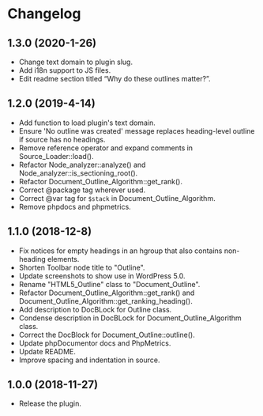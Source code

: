 # Changelog

## 1.3.0 (2020-1-26)
- Change text domain to plugin slug.
- Add i18n support to JS files.
- Edit readme section titled “Why do these outlines matter?”.

## 1.2.0 (2019-4-14)
- Add function to load plugin's text domain.
- Ensure 'No outline was created' message replaces heading-level outline if source has no headings.
- Remove reference operator and expand comments in Source_Loader::load().
- Refactor Node_analyzer::analyze() and Node_analyzer::is_sectioning_root().
- Refactor Document_Outline_Algorithm::get_rank().
- Correct @package tag wherever used.
- Correct @var tag for `$stack` in Document_Outline_Algorithm.
- Remove phpdocs and phpmetrics.

## 1.1.0 (2018-12-8)
- Fix notices for empty headings in an hgroup that also contains non-heading elements.
- Shorten Toolbar node title to "Outline".
- Update screenshots to show use in WordPress 5.0. 
- Rename "HTML5_Outline" class to "Document_Outline".
- Refactor Document_Outline_Algorithm::get_rank() and Document_Outline_Algorithm::get_ranking_heading().
- Add description to DocBLock for Outline class.
- Condense description in DocBLock for Document_Outline_Algorithm class.
- Correct the DocBlock for Document_Outline::outline().
- Update phpDocumentor docs and PhpMetrics.
- Update README.
- Improve spacing and indentation in source.

## 1.0.0 (2018-11-27)
- Release the plugin.
